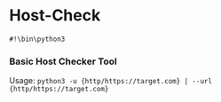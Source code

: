 # Host-Check
`#!\bin\python3`

<h3>Basic Host Checker Tool</h3> 

Usage: `python3 -u {http/https://target.com} | --url {http/https://target.com}`
